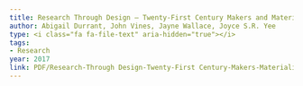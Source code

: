 ```yaml
---
title: Research Through Design — Twenty-First Century Makers and Materialities
author: Abigail Durrant, John Vines, Jayne Wallace, Joyce S.R. Yee
type: <i class="fa fa-file-text" aria-hidden="true"></i>
tags:
- Research
year: 2017
link: PDF/Research-Through Design-Twenty-First Century-Makers-Materialities.pdf
---
```

